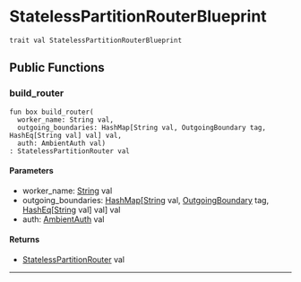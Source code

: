 # StatelessPartitionRouterBlueprint

```pony
trait val StatelessPartitionRouterBlueprint
```

## Public Functions

### build_router

```pony
fun box build_router(
  worker_name: String val,
  outgoing_boundaries: HashMap[String val, OutgoingBoundary tag, HashEq[String val] val] val,
  auth: AmbientAuth val)
: StatelessPartitionRouter val
```
#### Parameters

*   worker_name: [String](builtin-String) val
*   outgoing_boundaries: [HashMap](collections-HashMap)\[[String](builtin-String) val, [OutgoingBoundary](wallaroo-core-boundary-OutgoingBoundary) tag, [HashEq](collections-HashEq)\[[String](builtin-String) val\] val\] val
*   auth: [AmbientAuth](builtin-AmbientAuth) val

#### Returns

* [StatelessPartitionRouter](wallaroo-core-topology-StatelessPartitionRouter) val

---

